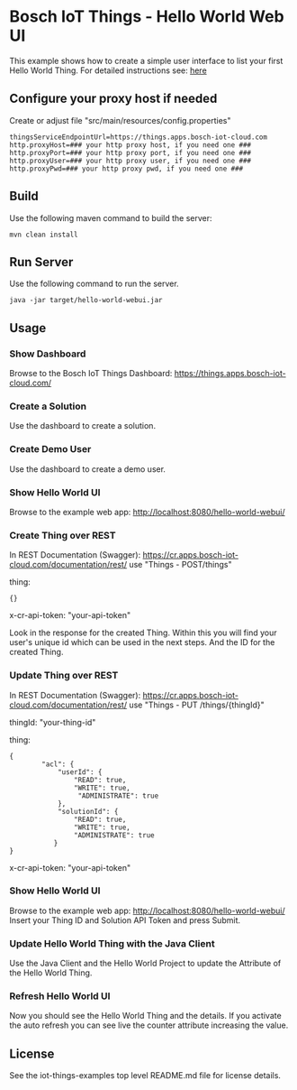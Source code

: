 # Bosch IoT Things - Hello World Web UI

This example shows how to create a simple user interface to list your first Hello World Thing.
For detailed instructions see: <a href="https://things.apps.bosch-iot-cloud.com/dokuwiki/doku.php?id=005_dev_guide:tutorial:001_hello_world">here</a>

## Configure your proxy host if needed

Create or adjust file "src/main/resources/config.properties"

```
thingsServiceEndpointUrl=https://things.apps.bosch-iot-cloud.com
http.proxyHost=### your http proxy host, if you need one ###
http.proxyPort=### your http proxy port, if you need one ###
http.proxyUser=### your http proxy user, if you need one ###
http.proxyPwd=### your http proxy pwd, if you need one ###
```

## Build

Use the following maven command to build the server:
```
mvn clean install
```

## Run Server

Use the following command to run the server.
```
java -jar target/hello-world-webui.jar
```

## Usage

### Show Dashboard

Browse to the Bosch IoT Things Dashboard: <https://things.apps.bosch-iot-cloud.com/>

### Create a Solution

Use the dashboard to create a solution.

### Create Demo User

Use the dashboard to create a demo user.

### Show Hello World UI

Browse to the example web app: <http://localhost:8080/hello-world-webui/>

### Create Thing over REST

In REST Documentation (Swagger): <https://cr.apps.bosch-iot-cloud.com/documentation/rest/>
use "Things - POST/things"

thing: 
```
{}
```
x-cr-api-token: "your-api-token"

Look in the response for the created Thing. Within this you will find your user's unique id which can be used in the next steps.
And the ID for the created Thing.

### Update Thing over REST

In REST Documentation (Swagger): <https://cr.apps.bosch-iot-cloud.com/documentation/rest/>
use "Things - PUT /things/{thingId}"

thingId: "your-thing-id"

thing:
```
{
        "acl": {
            "userId": {
                "READ": true,
                "WRITE": true,
                 "ADMINISTRATE": true
            },
            "solutionId": {
                "READ": true,
                "WRITE": true,
                "ADMINISTRATE": true
           }
}
```

x-cr-api-token: "your-api-token"

### Show Hello World UI

Browse to the example web app: <http://localhost:8080/hello-world-webui/>
Insert your Thing ID and Solution API Token and press Submit. 

### Update Hello World Thing with the Java Client

Use the Java Client and the Hello World Project to update the Attribute of the Hello World Thing.

### Refresh Hello World UI

Now you should see the Hello World Thing and the details. If you activate the auto refresh you can see live the counter attribute increasing the value.

## License

See the iot-things-examples top level README.md file for license details.